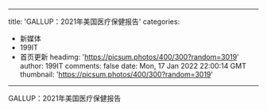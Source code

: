 
---
title: 'GALLUP：2021年美国医疗保健报告'
categories: 
 - 新媒体
 - 199IT
 - 首页更新
headimg: 'https://picsum.photos/400/300?random=3019'
author: 199IT
comments: false
date: Mon, 17 Jan 2022 22:00:14 GMT
thumbnail: 'https://picsum.photos/400/300?random=3019'
---

<div>   
GALLUP：2021年美国医疗保健报告  
</div>
            